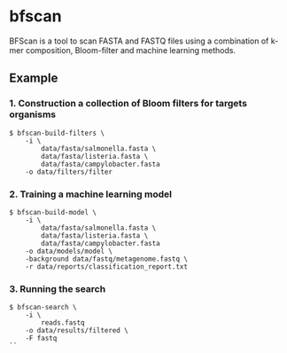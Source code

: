 # bfscan

BFScan is a tool to scan FASTA and FASTQ files using a combination of
k-mer composition, Bloom-filter and machine learning methods. 

## Example

### 1. Construction a collection of Bloom filters for targets organisms

```
$ bfscan-build-filters \
    -i \
        data/fasta/salmonella.fasta \
        data/fasta/listeria.fasta \
        data/fasta/campylobacter.fasta
    -o data/filters/filter
```

### 2. Training a machine learning model

```
$ bfscan-build-model \
    -i \
        data/fasta/salmonella.fasta \
        data/fasta/listeria.fasta \
        data/fasta/campylobacter.fasta
    -o data/models/model \
    -background data/fastq/metagenome.fastq \
    -r data/reports/classification_report.txt
```

### 3. Running the search

```
$ bfscan-search \
    -i \
        reads.fastq
    -o data/results/filtered \
    -F fastq
``
